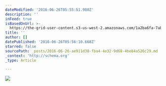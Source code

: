 ```yaml
---
dateModified: '2016-06-26T05:55:51.980Z'
description: ''
inFeed: true
isBasedOnUrl: >-
  https://the-grid-user-content.s3-us-west-2.amazonaws.com/1a2ba6fa-7aba-406c-b6ab-2b760b373752.jpg
title: ''
author: []
datePublished: '2016-06-26T05:56:10.668Z'
starred: false
sourcePath: _posts/2016-06-26-ae911d30-fba4-4e32-9d68-4be84a526c29.md
_context: 'http://schema.org'
_type: Article

---
```

![](https://the-grid-user-content.s3-us-west-2.amazonaws.com/1a2ba6fa-7aba-406c-b6ab-2b760b373752.jpg)
